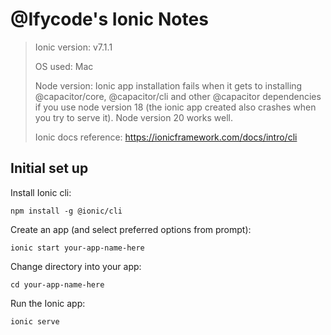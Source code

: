 #  @Ifycode's Ionic Notes

> Ionic version: v7.1.1
>
> OS used: Mac
>
> Node version: Ionic app installation fails when it gets to installing @capacitor/core, @capacitor/cli and other @capacitor dependencies if you use node version 18 (the ionic app created also crashes when you try to serve it). Node version 20 works well.
>
> Ionic docs reference: https://ionicframework.com/docs/intro/cli

## Initial set up

Install Ionic cli:
````
npm install -g @ionic/cli
````

Create an app (and select preferred options from prompt):
````
ionic start your-app-name-here
````

Change directory into your app:
````
cd your-app-name-here
````

Run the Ionic app: 
````
ionic serve
````

